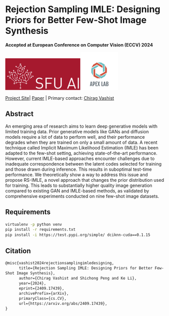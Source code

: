 
# Rejection Sampling IMLE: Designing Priors for Better Few-Shot Image Synthesis


**Accepted at European Conference on Computer Vision (ECCV) 2024**

<img src="./static/assets/SFU_AI.png" height=100px /><img src="./static/assets/APEX_lab.png" height=120px />

[Project Site](https://serchirag.github.io/rs-imle/)| [Paper](https://arxiv.org/pdf/2409.17439) | Primary contact: [Chirag Vashist](https://serchirag.github.io/)

## Abstract
An emerging area of research aims to learn deep generative models with limited training data. Prior generative models like GANs and diffusion models require a lot of data to perform well, and their performance degrades when they are trained on only a small amount of data. A recent technique called Implicit Maximum Likelihood Estimation (IMLE) has been adapted to the few-shot setting, achieving state-of-the-art performance. However, current IMLE-based approaches encounter challenges due to inadequate correspondence between the latent codes selected for training and those drawn during inference. This results in suboptimal test-time performance. We theoretically show a way to address this issue and propose RS-IMLE, a novel approach that changes the prior distribution used for training. This leads to substantially higher quality image generation compared to existing GAN and IMLE-based methods, as validated by comprehensive experiments conducted on nine few-shot image datasets.



## Requirements

```bash
virtualenv -p python venv
pip install -r requirements.txt
pip install -i https://test.pypi.org/simple/ dciknn-cuda==0.1.15
```

## Citation

    @misc{vashist2024rejectionsamplingimledesigning,
          title={Rejection Sampling IMLE: Designing Priors for Better Few-Shot Image Synthesis}, 
          author={Chirag Vashist and Shichong Peng and Ke Li},
          year={2024},
          eprint={2409.17439},
          archivePrefix={arXiv},
          primaryClass={cs.CV},
          url={https://arxiv.org/abs/2409.17439}, 
    }
